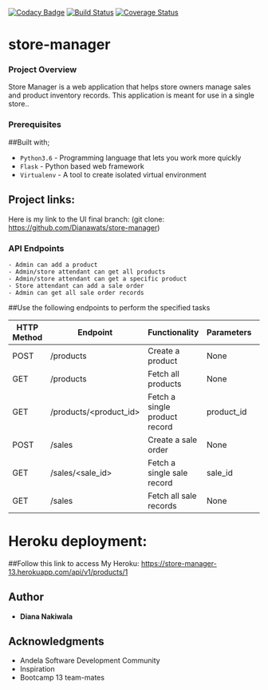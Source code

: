 [![Codacy Badge](https://api.codacy.com/project/badge/Grade/e9e6dd2c31b048a7a88316b75c3a8063)](https://www.codacy.com/app/Dianawats/store-manager?utm_source=github.com&amp;utm_medium=referral&amp;utm_content=Dianawats/store-manager&amp;utm_campaign=Badge_Grade)
[![Build Status](https://travis-ci.org/Dianawats/store-manager.svg?branch=develop)](https://travis-ci.org/Dianawats/store-manager)
[![Coverage Status](https://coveralls.io/repos/github/Dianawats/store-manager/badge.svg?branch=develop)](https://coveralls.io/github/Dianawats/store-manager?branch=develop)
# store-manager

### Project Overview
Store Manager is a web application that helps store owners manage sales and product inventory
records. This application is meant for use in a single store..


### Prerequisites

##Built with;
- `Python3.6` - Programming language that lets you work more quickly
- `Flask` - Python based web framework
- `Virtualenv` - A tool to create isolated virtual environment

## Project links:

Here is my link to the UI final branch:
(git clone: https://github.com/Dianawats/store-manager)

### API Endpoints
```
- Admin can add a product
- Admin/store attendant can get all products
- Admin/store attendant can get a specific product
- Store attendant can add a sale order
- Admin can get all sale order records
```

##Use the following endpoints to perform the specified tasks

HTTP Method | Endpoint | Functionality | Parameters | Protected
----------- | -------- | ------------- | ---------- | ---------
POST | /products | Create a product | None | False
GET | /products | Fetch all products | None | False
GET | /products/<product_id> | Fetch a single product record | product_id | False
POST | /sales | Create a sale order | None | False
GET | /sales/<sale_id> | Fetch a single sale record | sale_id | False
GET | /sales | Fetch all sale records | None | False

# Heroku deployment:

##Follow this link to access My Heroku: https://store-manager-13.herokuapp.com/api/v1/products/1
## Author

* **Diana Nakiwala**

## Acknowledgments

* Andela Software Development Community
* Inspiration
* Bootcamp 13 team-mates

